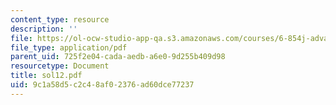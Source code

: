 ```yaml
---
content_type: resource
description: ''
file: https://ol-ocw-studio-app-qa.s3.amazonaws.com/courses/6-854j-advanced-algorithms-fall-2005/9c1a58d5c2c48af02376ad60dce77237_sol12.pdf
file_type: application/pdf
parent_uid: 725f2e04-cada-aedb-a6e0-9d255b409d98
resourcetype: Document
title: sol12.pdf
uid: 9c1a58d5-c2c4-8af0-2376-ad60dce77237
---
```


